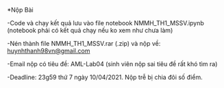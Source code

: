 *Nộp Bài

-Code và chạy kết quả lưu vào file notebook NMMH_TH1_MSSV.ipynb (notebook phải có kết quả chạy nếu ko xem như chưa làm)

-Nén thành file NMMH_TH1_MSSV.rar (.zip) và nộp về: huynhthanh98vn@gmail.com

-Email nộp có tiêu đề: AML-Lab04 (sinh viên nộp sai tiêu đề rất khó tìm ra)

-Deadline: 23g59 thứ 7 ngày 10/04/2021. Nộp trễ bị chia đôi số điểm.
